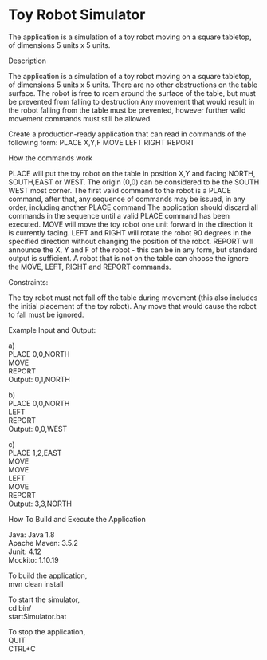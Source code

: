 # Toy Robot Simulator
The application is a simulation of a toy robot moving on a square tabletop, of dimensions 5 units x 5 units.

Description

The application is a simulation of a toy robot moving on a square tabletop, of dimensions 5
units x 5 units.
There are no other obstructions on the table surface.
The robot is free to roam around the surface of the table, but must be prevented from
falling to destruction
Any movement that would result in the robot falling from the table must be prevented,
however further valid movement commands must still be allowed.

Create a production-ready application that can read in commands of the following form:
PLACE X,Y,F
MOVE
LEFT
RIGHT
REPORT

How the commands work

PLACE will put the toy robot on the table in position X,Y and facing NORTH, SOUTH,EAST or WEST.
The origin (0,0) can be considered to be the SOUTH WEST most corner.
The first valid command to the robot is a PLACE command, after that, any sequence of
commands may be issued, in any order, including another PLACE command
The application should discard all commands in the sequence until a valid PLACE command has been executed.
MOVE will move the toy robot one unit forward in the direction it is currently facing.
LEFT and RIGHT will rotate the robot 90 degrees in the specified direction without changing the position of the robot.
REPORT will announce the X, Y and F of the robot - this can be in any form, but standard output is sufficient.
A robot that is not on the table can choose the ignore the MOVE, LEFT, RIGHT and REPORT commands.

Constraints:

The toy robot must not fall off the table during movement (this also includes the initial placement of the toy robot).
Any move that would cause the robot to fall must be ignored.

Example Input and Output:

a)  
PLACE 0,0,NORTH  
MOVE  
REPORT  
Output: 0,1,NORTH  

b)  
PLACE 0,0,NORTH  
LEFT  
REPORT  
Output: 0,0,WEST  

c)  
PLACE 1,2,EAST  
MOVE  
MOVE  
LEFT  
MOVE  
REPORT  
Output: 3,3,NORTH  

How To Build and Execute the Application

Java: Java 1.8  
Apache Maven: 3.5.2  
Junit: 4.12  
Mockito: 1.10.19  

To build the application,  
mvn clean install  

To start the simulator,   
cd bin/  
startSimulator.bat  

To stop the application,  
QUIT  
CTRL+C  

